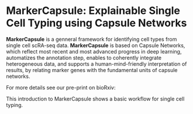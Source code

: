 # MarkerCapsule: Explainable Single Cell Typing using Capsule Networks

**MarkerCapsule** is a genneral framework for identifying cell types from single cell scRA-seq data. **MarkerCapsule** is based on Capsule Networks, which reflect most recent and most advanced progress in deep learning, automatizes the annotation step, enables to coherently integrate heterogeneous data, and supports a human-mind-friendly interpretation of results, by relating marker genes with the fundamental units of capsule networks.

For more details see our pre-print on bioRxiv:



This introduction to MarkerCapsule shows a basic workflow for single cell typing.
